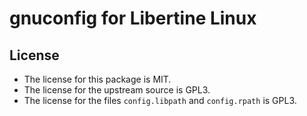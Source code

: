 # gnuconfig for Libertine Linux

## License

* The license for this package is MIT.
* The license for the upstream source is GPL3.
* The license for the files `config.libpath` and `config.rpath` is GPL3.
